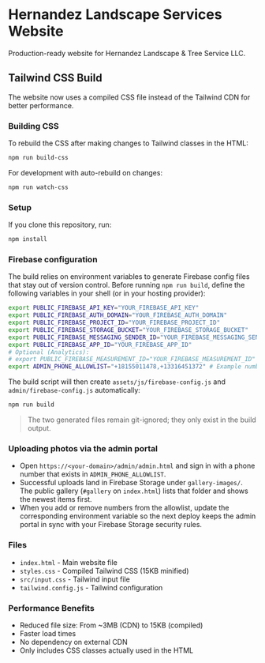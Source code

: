 # Hernandez Landscape Services Website

Production-ready website for Hernandez Landscape & Tree Service LLC.

## Tailwind CSS Build

The website now uses a compiled CSS file instead of the Tailwind CDN for better performance.

### Building CSS

To rebuild the CSS after making changes to Tailwind classes in the HTML:

```bash
npm run build-css
```

For development with auto-rebuild on changes:

```bash
npm run watch-css
```

### Setup

If you clone this repository, run:

```bash
npm install
```

### Firebase configuration

The build relies on environment variables to generate Firebase config files that stay out of version control. Before running `npm run build`, define the following variables in your shell (or in your hosting provider):

```bash
export PUBLIC_FIREBASE_API_KEY="YOUR_FIREBASE_API_KEY"
export PUBLIC_FIREBASE_AUTH_DOMAIN="YOUR_FIREBASE_AUTH_DOMAIN"
export PUBLIC_FIREBASE_PROJECT_ID="YOUR_FIREBASE_PROJECT_ID"
export PUBLIC_FIREBASE_STORAGE_BUCKET="YOUR_FIREBASE_STORAGE_BUCKET"
export PUBLIC_FIREBASE_MESSAGING_SENDER_ID="YOUR_FIREBASE_MESSAGING_SENDER_ID"
export PUBLIC_FIREBASE_APP_ID="YOUR_FIREBASE_APP_ID"
# Optional (Analytics):
# export PUBLIC_FIREBASE_MEASUREMENT_ID="YOUR_FIREBASE_MEASUREMENT_ID"
export ADMIN_PHONE_ALLOWLIST="+18155011478,+13316451372" # Example numbers in E.164 format
```

The build script will then create `assets/js/firebase-config.js` and `admin/firebase-config.js` automatically:

```bash
npm run build
```

> The two generated files remain git-ignored; they only exist in the build output.

### Uploading photos via the admin portal

- Open `https://<your-domain>/admin/admin.html` and sign in with a phone number that exists in `ADMIN_PHONE_ALLOWLIST`.
- Successful uploads land in Firebase Storage under `gallery-images/`. The public gallery (`#gallery` on `index.html`) lists that folder and shows the newest items first.
- When you add or remove numbers from the allowlist, update the corresponding environment variable so the next deploy keeps the admin portal in sync with your Firebase Storage security rules.

### Files

- `index.html` - Main website file
- `styles.css` - Compiled Tailwind CSS (15KB minified)
- `src/input.css` - Tailwind input file
- `tailwind.config.js` - Tailwind configuration

### Performance Benefits

- Reduced file size: From ~3MB (CDN) to 15KB (compiled)
- Faster load times
- No dependency on external CDN
- Only includes CSS classes actually used in the HTML
